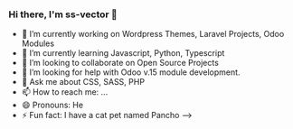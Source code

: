 ### Hi there, I'm ss-vector 👋

- 🔭 I’m currently working on Wordpress Themes, Laravel Projects, Odoo Modules
- 🌱 I’m currently learning Javascript, Python, Typescript
- 👯 I’m looking to collaborate on Open Source Projects
- 🤔 I’m looking for help with Odoo v.15 module development.
- 💬 Ask me about CSS, SASS, PHP
- 📫 How to reach me: ...
- 😄 Pronouns: He
- ⚡ Fun fact: I have a cat pet named Pancho
-->
